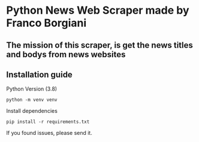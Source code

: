 # Python News Web Scraper made by Franco Borgiani

## The mission of this scraper, is get the news titles and bodys from news websites

## Installation guide

Python Version (3.8)
```
python -m venv venv
```

Install dependencies
```
pip install -r requirements.txt
```

If you found issues, please send it.